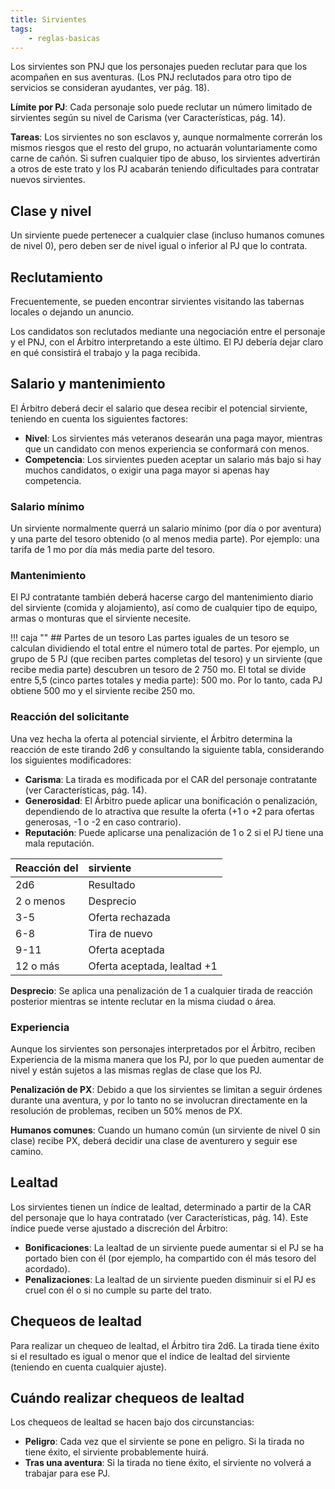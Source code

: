 ```yaml
---
title: Sirvientes
tags:
    - reglas-basicas
---
```


Los sirvientes son PNJ que los personajes pueden reclutar para que los acompañen en sus aventuras. (Los PNJ reclutados para otro tipo de servicios se consideran ayudantes, ver pág. 18).

**Límite por PJ**: Cada personaje solo puede reclutar un número limitado de sirvientes según su nivel de Carisma (ver Características, pág. 14).

**Tareas**: Los sirvientes no son esclavos y, aunque normalmente correrán los mismos riesgos que el resto del grupo, no actuarán voluntariamente como carne de cañón. Si sufren cualquier tipo de abuso, los sirvientes advertirán a otros de este trato y los PJ acabarán teniendo dificultades para contratar nuevos sirvientes.

## Clase y nivel
Un sirviente puede pertenecer a cualquier clase (incluso humanos comunes de nivel 0), pero deben ser de nivel igual o inferior al PJ que lo contrata.

## Reclutamiento
Frecuentemente, se pueden encontrar sirvientes visitando las tabernas locales o dejando un anuncio.

Los candidatos son reclutados mediante una negociación entre el personaje y el PNJ, con el Árbitro interpretando a este último. El PJ debería dejar claro en qué consistirá el trabajo y la paga recibida.

## Salario y mantenimiento
El Árbitro deberá decir el salario que desea recibir el potencial sirviente, teniendo en cuenta los siguientes factores:

- **Nivel**: Los sirvientes más veteranos desearán una paga mayor, mientras que un candidato con menos experiencia se conformará con menos.
- **Competencia**: Los sirvientes pueden aceptar un salario más bajo si hay muchos candidatos, o exigir una paga mayor si apenas hay competencia.

### Salario mínimo
Un sirviente normalmente querrá un salario mínimo (por día o por aventura) y una parte del tesoro obtenido (o al menos media parte). Por ejemplo: una tarifa de 1 mo por día más media parte del tesoro.

### Mantenimiento
El PJ contratante también deberá hacerse cargo del mantenimiento diario del sirviente (comida y alojamiento), así como de cualquier tipo de equipo, armas o monturas que el sirviente necesite.

!!! caja ""
    ## Partes de un tesoro
    Las partes iguales de un tesoro se calculan dividiendo el total entre el número total de partes. Por ejemplo, un grupo de 5 PJ (que reciben partes completas del tesoro) y un sirviente (que recibe media parte) descubren un tesoro de 2 750 mo. El total se divide entre 5,5 (cinco partes totales y media parte): 500 mo. Por lo tanto, cada PJ obtiene 500 mo y el sirviente recibe 250 mo.

### Reacción del solicitante
Una vez hecha la oferta al potencial sirviente, el Árbitro determina la reacción de este tirando 2d6 y consultando la siguiente tabla, considerando los siguientes modificadores:

- **Carisma**: La tirada es modificada por el CAR del personaje contratante (ver Características, pág. 14).
- **Generosidad**: El Árbitro puede aplicar una bonificación o penalización, dependiendo de lo atractiva que resulte la oferta (+1 o +2 para ofertas generosas, -1 o -2 en caso contrario).
- **Reputación**: Puede aplicarse una penalización de 1 o 2 si el PJ tiene una mala reputación.

| Reacción del | sirviente                   |
| ------------ | :-------------------------- |
| 2d6          | Resultado                   |
| 2 o menos    | Desprecio                   |
| 3-5          | Oferta rechazada            |
| 6-8          | Tira de nuevo               |
| 9-11         | Oferta aceptada             |
| 12 o más     | Oferta aceptada, lealtad +1 |

**Desprecio**: Se aplica una penalización de 1 a cualquier tirada de reacción posterior mientras se intente reclutar en la misma ciudad o área.

### Experiencia
Aunque los sirvientes son personajes interpretados por el Árbitro, reciben Experiencia de la misma manera que los PJ, por lo que pueden aumentar de nivel y están sujetos a las mismas reglas de clase que los PJ.

**Penalización de PX**: Debido a que los sirvientes se limitan a seguir órdenes durante una aventura, y por lo tanto no se involucran directamente en la resolución de problemas, reciben un 50% menos de PX.

**Humanos comunes**: Cuando un humano común (un sirviente de nivel 0 sin clase) recibe PX, deberá decidir una clase de aventurero y seguir ese camino.

## Lealtad
Los sirvientes tienen un índice de lealtad, determinado a partir de la CAR del personaje que lo haya contratado (ver Características, pág. 14). Este índice puede verse ajustado a discreción del Árbitro:

- **Bonificaciones**: La lealtad de un sirviente puede aumentar si el PJ se ha portado bien con él (por ejemplo, ha compartido con él más tesoro del acordado).
- **Penalizaciones**: La lealtad de un sirviente pueden disminuir si el PJ es cruel con él o si no cumple su parte del trato.


## Chequeos de lealtad
Para realizar un chequeo de lealtad, el Árbitro tira 2d6. La tirada tiene éxito si el resultado es igual o menor que el índice de lealtad del sirviente (teniendo en cuenta cualquier ajuste).

## Cuándo realizar chequeos de lealtad
Los chequeos de lealtad se hacen bajo dos circunstancias:

- **Peligro**: Cada vez que el sirviente se pone en peligro. Si la tirada no tiene éxito, el sirviente probablemente huirá.
- **Tras una aventura**: Si la tirada no tiene éxito, el sirviente no volverá a trabajar para ese PJ.
